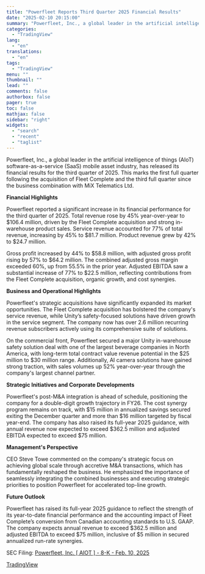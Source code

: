 ```yaml
---
title: "Powerfleet Reports Third Quarter 2025 Financial Results"
date: "2025-02-10 20:15:00"
summary: "Powerfleet, Inc., a global leader in the artificial intelligence of things (AIoT) software-as-a-service (SaaS) mobile asset industry, has released its financial results for the third quarter of 2025. This marks the first full quarter following the acquisition of Fleet Complete and the third full quarter since the business combination with..."
categories:
  - "TradingView"
lang:
  - "en"
translations:
  - "en"
tags:
  - "TradingView"
menu: ""
thumbnail: ""
lead: ""
comments: false
authorbox: false
pager: true
toc: false
mathjax: false
sidebar: "right"
widgets:
  - "search"
  - "recent"
  - "taglist"
---
```


Powerfleet, Inc., a global leader in the artificial intelligence of things (AIoT) software-as-a-service (SaaS) mobile asset industry, has released its financial results for the third quarter of 2025. This marks the first full quarter following the acquisition of Fleet Complete and the third full quarter since the business combination with MiX Telematics Ltd.

**Financial Highlights**

Powerfleet reported a significant increase in its financial performance for the third quarter of 2025. Total revenue rose by 45% year-over-year to $106.4 million, driven by the Fleet Complete acquisition and strong in-warehouse product sales. Service revenue accounted for 77% of total revenue, increasing by 45% to $81.7 million. Product revenue grew by 42% to $24.7 million.

Gross profit increased by 44% to $58.8 million, with adjusted gross profit rising by 57% to $64.2 million. The combined adjusted gross margin exceeded 60%, up from 55.5% in the prior year. Adjusted EBITDA saw a substantial increase of 77% to $22.5 million, reflecting contributions from the Fleet Complete acquisition, organic growth, and cost synergies.

**Business and Operational Highlights**

Powerfleet's strategic acquisitions have significantly expanded its market opportunities. The Fleet Complete acquisition has bolstered the company's service revenue, while Unity’s safety-focused solutions have driven growth in the service segment. The company now has over 2.6 million recurring revenue subscribers actively using its comprehensive suite of solutions.

On the commercial front, Powerfleet secured a major Unity in-warehouse safety solution deal with one of the largest beverage companies in North America, with long-term total contract value revenue potential in the $25 million to $30 million range. Additionally, AI camera solutions have gained strong traction, with sales volumes up 52% year-over-year through the company's largest channel partner.

**Strategic Initiatives and Corporate Developments**

Powerfleet's post-M&A integration is ahead of schedule, positioning the company for a double-digit growth trajectory in FY26. The cost synergy program remains on track, with $15 million in annualized savings secured exiting the December quarter and more than $16 million targeted by fiscal year-end. The company has also raised its full-year 2025 guidance, with annual revenue now expected to exceed $362.5 million and adjusted EBITDA expected to exceed $75 million.

**Management's Perspective**

CEO Steve Towe commented on the company's strategic focus on achieving global scale through accretive M&A transactions, which has fundamentally reshaped the business. He emphasized the importance of seamlessly integrating the combined businesses and executing strategic priorities to position Powerfleet for accelerated top-line growth.

**Future Outlook**

Powerfleet has raised its full-year 2025 guidance to reflect the strength of its year-to-date financial performance and the accounting impact of Fleet Complete’s conversion from Canadian accounting standards to U.S. GAAP. The company expects annual revenue to exceed $362.5 million and adjusted EBITDA to exceed $75 million, inclusive of $5 million in secured annualized run-rate synergies.

SEC Filing: [Powerfleet, Inc. [ AIOT ] - 8-K - Feb. 10, 2025](https://www.sec.gov/Archives/edgar/data/1774170/000149315225005518/form8-k.htm)

[TradingView](https://www.tradingview.com/news/tradingview:6023951c5b383:0-powerfleet-reports-third-quarter-2025-financial-results/)

